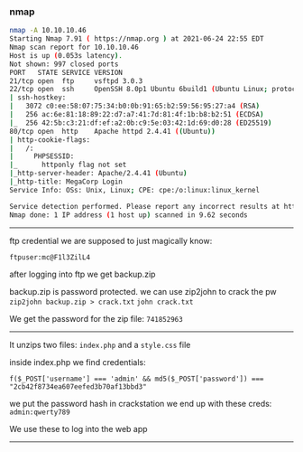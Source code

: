 ### nmap

```bash
nmap -A 10.10.10.46
Starting Nmap 7.91 ( https://nmap.org ) at 2021-06-24 22:55 EDT
Nmap scan report for 10.10.10.46
Host is up (0.053s latency).
Not shown: 997 closed ports
PORT   STATE SERVICE VERSION
21/tcp open  ftp     vsftpd 3.0.3
22/tcp open  ssh     OpenSSH 8.0p1 Ubuntu 6build1 (Ubuntu Linux; protocol 2.0)
| ssh-hostkey: 
|   3072 c0:ee:58:07:75:34:b0:0b:91:65:b2:59:56:95:27:a4 (RSA)
|   256 ac:6e:81:18:89:22:d7:a7:41:7d:81:4f:1b:b8:b2:51 (ECDSA)
|_  256 42:5b:c3:21:df:ef:a2:0b:c9:5e:03:42:1d:69:d0:28 (ED25519)
80/tcp open  http    Apache httpd 2.4.41 ((Ubuntu))
| http-cookie-flags: 
|   /: 
|     PHPSESSID: 
|_      httponly flag not set
|_http-server-header: Apache/2.4.41 (Ubuntu)
|_http-title: MegaCorp Login
Service Info: OSs: Unix, Linux; CPE: cpe:/o:linux:linux_kernel

Service detection performed. Please report any incorrect results at https://nmap.org/submit/ .
Nmap done: 1 IP address (1 host up) scanned in 9.62 seconds
```

---

ftp credential we are supposed to just magically know:
```
ftpuser:mc@F1l3ZilL4
```

after logging into ftp we get backup.zip

backup.zip is password protected. we can use zip2john to crack the pw
`zip2john backup.zip > crack.txt`
`john crack.txt`

We get the password for the zip file: `741852963`

---

It unzips two files: `index.php` and a `style.css` file

inside index.php we find credentials:
```
f($_POST['username'] === 'admin' && md5($_POST['password']) === "2cb42f8734ea607eefed3b70af13bbd3"
```


we put the password hash in crackstation we end up with these creds:
`admin:qwerty789`

We use these to log into the web app

---










